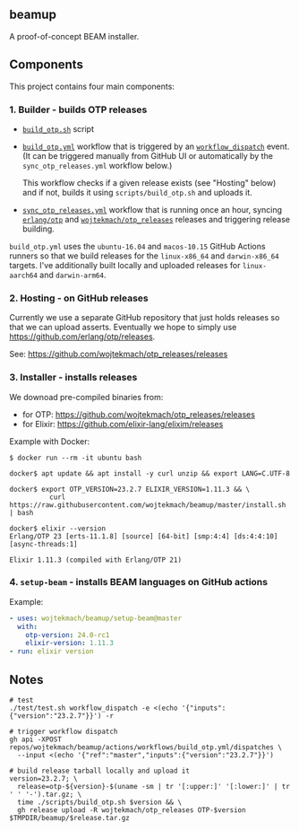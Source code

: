 ## beamup

A proof-of-concept BEAM installer.

## Components

This project contains four main components:

### 1. Builder - builds OTP releases

   - [`build_otp.sh`](scripts/build_otp.sh) script

   - [`build_otp.yml`](.github/workflows/build_otp.yml) workflow that is triggered by an [`workflow_dispatch`](https://docs.github.com/en/actions/reference/events-that-trigger-workflows#workflow_dispatch) event. (It can be triggered manually from GitHub UI or automatically by the `sync_otp_releases.yml` workflow below.)

     This workflow checks if a given release exists (see "Hosting" below) and if not, builds it using `scripts/build_otp.sh` and uploads it.

   - [`sync_otp_releases.yml`](.github/workflows/sync_otp_releases.yml) workflow that is running once an hour, syncing [`erlang/otp`](https://github.com/erlang/otp/releases) and [`wojtekmach/otp_releases`](https://github.com/wojtekmach/otp_releases/releases) releases and triggering release building.

   `build_otp.yml` uses the `ubuntu-16.04` and `macos-10.15` GitHub Actions runners so that we build releases for the `linux-x86_64` and `darwin-x86_64` targets. I've additionally built locally and uploaded releases for `linux-aarch64` and `darwin-arm64`.

### 2. Hosting - on GitHub releases

   Currently we use a separate GitHub repository that just holds releases so that we can upload
   asserts. Eventually we hope to simply use <https://github.com/erlang/otp/releases>.

   See: <https://github.com/wojtekmach/otp_releases/releases>

### 3. Installer - installs releases

   We downoad pre-compiled binaries from:

   - for OTP: <https://github.com/wojtekmach/otp_releases/releases>
   - for Elixir: <https://github.com/elixir-lang/elixim/releases>

   Example with Docker:

   ```
   $ docker run --rm -it ubuntu bash

   docker$ apt update && apt install -y curl unzip && export LANG=C.UTF-8

   docker$ export OTP_VERSION=23.2.7 ELIXIR_VERSION=1.11.3 && \
             curl https://raw.githubusercontent.com/wojtekmach/beamup/master/install.sh | bash

   docker$ elixir --version
   Erlang/OTP 23 [erts-11.1.8] [source] [64-bit] [smp:4:4] [ds:4:4:10] [async-threads:1]

   Elixir 1.11.3 (compiled with Erlang/OTP 21)
   ```

### 4. `setup-beam` - installs BEAM languages on GitHub actions

   Example:

   ```yaml
   - uses: wojtekmach/beamup/setup-beam@master
     with:
       otp-version: 24.0-rc1
       elixir-version: 1.11.3
   - run: elixir version
   ```

## Notes

```
# test
./test/test.sh workflow_dispatch -e <(echo '{"inputs":{"version":"23.2.7"}}') -r

# trigger workflow dispatch
gh api -XPOST repos/wojtekmach/beamup/actions/workflows/build_otp.yml/dispatches \
  --input <(echo '{"ref":"master","inputs":{"version":"23.2.7"}}')

# build release tarball locally and upload it
version=23.2.7; \
  release=otp-${version}-$(uname -sm | tr '[:upper:]' '[:lower:]' | tr ' ' '-').tar.gz; \
  time ./scripts/build_otp.sh $version && \
  gh release upload -R wojtekmach/otp_releases OTP-$version $TMPDIR/beamup/$release.tar.gz
```
